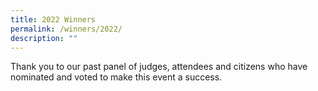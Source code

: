 ```yaml
---
title: 2022 Winners
permalink: /winners/2022/
description: ""
---
```

<style type="text/css">
h4 {
    color: #B41E8E;
}
.winner{
	font-size:1.125rem;
	color:#F47920;
	font-weight:700;
	}
	.classification{
	font-size:0.75rem;
	color:#667085;
	}
</style>
<p>Thank you to our past panel of judges, attendees and citizens who have nominated and voted to make this event a success.</p>